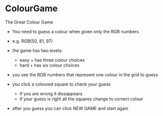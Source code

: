 # ColourGame

The Great Colour Game

- You need to guess a colour when given only the RGB numbers 
- e.g. RGB(50, 81, 97)

- the game has two levels: 
  - easy + has three colour choices
  - hard + has six colour choices
- you see the RGB numbers that represent one colour in the grid to guess
- you click a coloured square to check your guess
  + if you are wrong it dissappears 
  + if your guess is right all the squares change to correct colour
- after you guess you can click NEW GAME and start again
